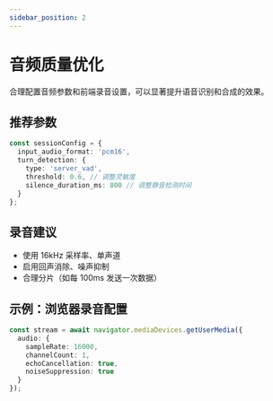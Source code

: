 ```yaml
---
sidebar_position: 2
---
```


# 音频质量优化

合理配置音频参数和前端录音设置，可以显著提升语音识别和合成的效果。

## 推荐参数

```typescript
const sessionConfig = {
  input_audio_format: 'pcm16',
  turn_detection: {
    type: 'server_vad',
    threshold: 0.6, // 调整灵敏度
    silence_duration_ms: 800 // 调整静音检测时间
  }
};
```

## 录音建议

- 使用 16kHz 采样率、单声道
- 启用回声消除、噪声抑制
- 合理分片（如每 100ms 发送一次数据）

## 示例：浏览器录音配置

```typescript
const stream = await navigator.mediaDevices.getUserMedia({
  audio: {
    sampleRate: 16000,
    channelCount: 1,
    echoCancellation: true,
    noiseSuppression: true
  }
});
``` 